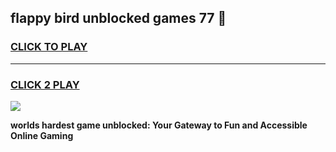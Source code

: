 
## flappy bird unblocked games 77 👋
<h3>
<a href="https://premium.freeplayer.one?title=flappy_bird_unblocked_games_77&ref=13F">CLICK TO PLAY</a></h3>
<hr>

<h3>
<a href="https://premium.freeplayer.one?title=flappy_bird_unblocked_games_77&ref=13F">CLICK 2 PLAY</a>
  
</h3>

<a href="https://premium.freeplayer.one?title=flappy_bird_unblocked_games_77&ref=12F/"><img src="https://clearcache.store/games.png"></a>


**worlds hardest game unblocked: Your Gateway to Fun and Accessible Online Gaming**
